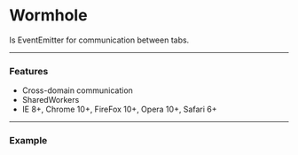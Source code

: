 # Wormhole
Is EventEmitter for communication between tabs.

---

### Features
 * Cross-domain communication
 * SharedWorkers
 * IE 8+, Chrome 10+, FireFox 10+, Opera 10+, Safari 6+

---

### Example
